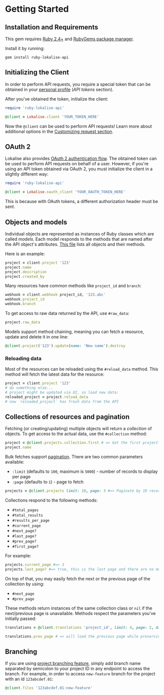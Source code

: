 # Getting Started

## Installation and Requirements

This gem requires [Ruby 2.4+](https://www.ruby-lang.org/en/) and [RubyGems package manager](https://rubygems.org/pages/download).

Install it by running:

    gem install ruby-lokalise-api

## Initializing the Client

In order to perform API requests, you require a special token that can be obtained in your [personal profile](https://lokalise.com/profile#apitokens) (*API tokens* section).

After you've obtained the token, initialize the client:

```ruby
require 'ruby-lokalise-api'

@client = Lokalise.client 'YOUR_TOKEN_HERE'
```

Now the `@client` can be used to perform API requests! Learn more about additional options in the [Customizing request section](#customizing-request).

## OAuth 2

Lokalise also provides [OAuth 2 authentication flow](http://docs.lokalise.com/en/articles/5574713-oauth-2). The obtained token can be used to perform API requests on behalf of a user. However, if you're using an API token obtained via OAuth 2, you must initialize the client in a slightly different way:

```ruby
require 'ruby-lokalise-api'

@client = Lokalise.oauth_client 'YOUR_OAUTH_TOKEN_HERE'
```

This is because with OAuth tokens, a different authorization header must be sent.

## Objects and models

Individual objects are represented as instances of Ruby classes which are called *models*. Each model responds to the methods that are named after the API object's attributes. [This file](https://github.com/lokalise/ruby-lokalise-api/blob/master/lib/ruby-lokalise-api/data/attributes.json) lists all objects and their methods.

Here is an example:

```ruby
project = client.project '123'
project.name
project.description
project.created_by
```

Many resources have common methods like `project_id` and `branch`:

```ruby
webhook = client.webhook project_id, '123.abc'
webhook.project_id
webhook.branch
```

To get access to raw data returned by the API, use `#raw_data`:

```ruby
project.raw_data
```

Models support method chaining, meaning you can fetch a resource, update and delete it in one line:

```ruby
@client.project('123').update(name: 'New name').destroy
```

### Reloading data

Most of the resources can be reloaded using the `#reload_data` method. This method will fetch the latest data for the resource:

```ruby
project = client.project '123'
# do something else...
# project might be updated via UI, so load new data:
reloaded_project = project.reload_data
# now `reloaded_project` has fresh data from the API
```

## Collections of resources and pagination

Fetching (or creating/updating) multiple objects will return a *collection* of objects. To get access to the actual data, use the `#collection` method:

```ruby
project = @client.projects.collection.first # => Get the first project
project.name
```

Bulk fetches support [pagination](https://app.lokalise.com/api2docs/curl/#resource-pagination). There are two common parameters available:

* `:limit` (defaults to `100`, maximum is `5000`) - number of records to display per page
* `:page` (defaults  to `1`) - page to fetch

```ruby
projects = @client.projects limit: 10, page: 3 #=> Paginate by 10 records and fetch the third page
```

Collections respond to the following methods:

* `#total_pages`
* `#total_results`
* `#results_per_page`
* `#current_page`
* `#next_page?`
* `#last_page?`
* `#prev_page?`
* `#first_page?`

For example:

```ruby
projects.current_page #=> 3
projects.last_page? #=> true, this is the last page and there are no more projects available
```

On top of that, you may easily fetch the next or the previous page of the collection by using:

* `#next_page`
* `#prev_page`

These methods return instances of the same collection class or `nil` if the next/previous page is unavailable. Methods respect the parameters you've initially passed:

```ruby
translations = @client.translations 'project_id', limit: 4, page: 2, disable_references: 0 # => we passed three parameters here

translations.prev_page # => will load the previous page while preserving the `limit` and `disable_references` params
```

## Branching

If you are using [project branching feature](https://docs.lokalise.com/en/articles/3391861-project-branching), simply add branch name separated by semicolon to your project ID in any endpoint to access the branch. For example, in order to access `new-feature` branch for the project with an id `123abcdef.01`:

```ruby
@client.files '123abcdef.01:new-feature'
```
